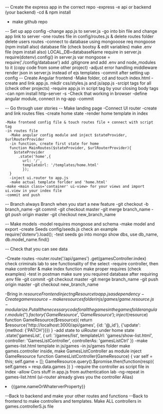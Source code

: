 -- Create the express app in the correct repo
  -express -e api or backend (your backend)
  -cd & npm install
  - make github repo

-- Set up app config
  -change app.js to server.js
  -go into bin file and change app link to server
  -one routes file in config/routes.js & delete routes folder
    delete users routes
  -connect to database using mongooose
    req mongoose (npm install also)
    database file (check bootsy & edit variables)
    make .env file (npm install also)
      LOCAL_DB=databaseName
      require in server.js require(dotenv).config()
      in server.js var mongoose = require('./config/database')
    add .gitignore  and add .env and node_modules to it (copy code from some other project)
  -adjust error handling middleware
    render json in server.js instead of ejs templates
  -commit after setting up config
-- Create Angular frontend
    -Make folder, cd and touch index.html
    -create and link app.js. mkdir css/styles.js and js/app.js
    -srcipt tags for all (check other projects)
    -require app.js in script tag by your closing body tags
    -can npm install http-server -s
    -Check that working in browser
    -define angular module, connect in ng-app
    -commit

-- Go through user stories
-- Make landing page
    -Connect UI router
    -create and link routes files
    -create home state
    -render home template in index

    -Make frontend config file & touch routes file + connect with script tag
    -in routes file
      -Make angular config module and inject $stateProvider, $urlRouterProvider
      -in function, create first state for home
      function MainRoutes($stateProvider, $urlRouterProvider){
        $stateProvider
          .state('home',{
            url: '/',
            templateUrl: '/templates/home.html'
            });
      }
      -inject ui.router to app.js
      -make actual template forlder and 'home.html'
    -make <main class='container' ui-view> for your views and import ui.view in your index file
    -commit and push

-- Branch always Branch when you start a new feature
  -git checkout -b branch_name
  -git commit
  -git checkout master
  -git merge branch_name
  -git push origin master
  -git checkout new_branch_name

-- Make models
  -model requires mongoose and schema
  -make model and export
  -create Seeds
    config/seeds.js
    check an example
    require('dotenv').load();
  -test seeds
    go into mongo
    show dbs, use db_name, db.model_name.find()

-- Check that you can see data

  -Create routes
  -router.route('/api/games')
    .get(gamesController.index)
    check criminals lab to see functionality of the select
  -require controller, then make controller & make index function
    make proper requires (check examples)
  -test in postman make sure you required database after requiring .env file
  -git commit
  -git checkout master
  -git merge branch_name
  -git push origin master
  -git checkout new_branch_name

  -Bring in $resource Frontend
    inject ngResource to app.js as dependency
  -Create game resource
    -make resources folder in js/games/game.resource.js
    -modularize. Put all the necessary code for all the games in the games folder
    angular.module('')
      .factory('GameResource', 'GameResource');
    inject($resource)
    function GameResource($resource){
      return $resource('http://localhost:3000/api/games', {id: '@_id'}, {'update': {method: {'PATCH'}}})
    }
  -add state to uiRouter under home state
    .state('gamesList', {
      url: '/games/list',
      templateUrl: 'games/show-list.html',
      controller: 'GamesListController',
      controllerAs: 'gamesListCtrl'
      })
  -make games-list.html template in js/games
  -in js/games folder make games.controller
    inside, make GamesListController as module
      inject GameResource
      function GamesListController(GameResource) {
        var self = this;
        self.game = [];
        GameResource.query().$promise.then(function(resp){
          self.games = resp.data.games
          })
      }
    -require the controller as script file in index
  -allow Cors stuff in app.js
    from authentication lab
  -ng-repeat in games-list.html (ui-router already gives you the controller Alias)
    <li  ng-repeat="game in gamesListCtrl.games">{{game.nameOrWhaterverProperty}} </li>

--Back to backend and make your other routes and functions
--Back to frontend to make controllers and templates. Make ALL controllers in games.controllerS.js file
